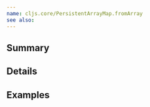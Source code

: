 ```yaml
---
name: cljs.core/PersistentArrayMap.fromArray
see also:
---
```


## Summary

## Details

## Examples
